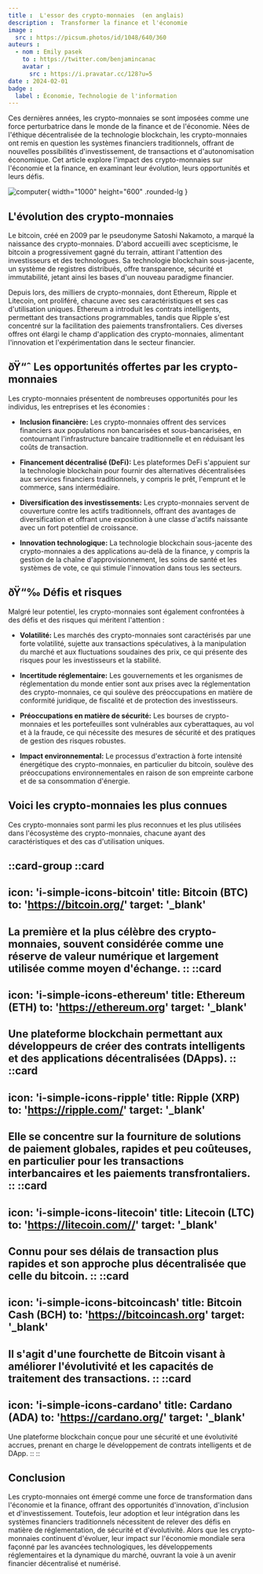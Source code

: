 ```yaml
---
title :  L'essor des crypto-monnaies  (en anglais)
description :  Transformer la finance et l'économie 
image :
  src : https://picsum.photos/id/1048/640/360
auteurs :
  - nom : Emily pasek
    to : https://twitter.com/benjamincanac
    avatar :
      src : https://i.pravatar.cc/128?u=5
date : 2024-02-01
badge :
  label : Économie, Technologie de l'information
---
```



Ces dernières années, les crypto-monnaies se sont imposées comme une force perturbatrice dans le monde de la finance et de l'économie. Nées de l'éthique décentralisée de la technologie blockchain, les crypto-monnaies ont remis en question les systèmes financiers traditionnels, offrant de nouvelles possibilités d'investissement, de transactions et d'autonomisation économique. Cet article explore l'impact des crypto-monnaies sur l'économie et la finance, en examinant leur évolution, leurs opportunités et leurs défis.

![computer](https://picsum.photos/id/3/1000/600){ width="1000" height="600" .rounded-lg }

## L'évolution des crypto-monnaies

Le bitcoin, créé en 2009 par le pseudonyme Satoshi Nakamoto, a marqué la naissance des crypto-monnaies. D'abord accueilli avec scepticisme, le bitcoin a progressivement gagné du terrain, attirant l'attention des investisseurs et des technologues. Sa technologie blockchain sous-jacente, un système de registres distribués, offre transparence, sécurité et immutabilité, jetant ainsi les bases d'un nouveau paradigme financier.

Depuis lors, des milliers de crypto-monnaies, dont Ethereum, Ripple et Litecoin, ont proliféré, chacune avec ses caractéristiques et ses cas d'utilisation uniques. Ethereum a introduit les contrats intelligents, permettant des transactions programmables, tandis que Ripple s'est concentré sur la facilitation des paiements transfrontaliers. Ces diverses offres ont élargi le champ d'application des crypto-monnaies, alimentant l'innovation et l'expérimentation dans le secteur financier.

## ðŸ“ˆ Les opportunités offertes par les crypto-monnaies

Les crypto-monnaies présentent de nombreuses opportunités pour les individus, les entreprises et les économies :

- **Inclusion financière:** Les crypto-monnaies offrent des services financiers aux populations non bancarisées et sous-bancarisées, en contournant l'infrastructure bancaire traditionnelle et en réduisant les coûts de transaction.

- **Financement décentralisé (DeFi):** Les plateformes DeFi s'appuient sur la technologie blockchain pour fournir des alternatives décentralisées aux services financiers traditionnels, y compris le prêt, l'emprunt et le commerce, sans intermédiaire.

- **Diversification des investissements:** Les crypto-monnaies servent de couverture contre les actifs traditionnels, offrant des avantages de diversification et offrant une exposition à une classe d'actifs naissante avec un fort potentiel de croissance.

- **Innovation technologique:** La technologie blockchain sous-jacente des crypto-monnaies a des applications au-delà de la finance, y compris la gestion de la chaîne d'approvisionnement, les soins de santé et les systèmes de vote, ce qui stimule l'innovation dans tous les secteurs.

## ðŸ“‰ Défis et risques

Malgré leur potentiel, les crypto-monnaies sont également confrontées à des défis et des risques qui méritent l'attention :

- **Volatilité:** Les marchés des crypto-monnaies sont caractérisés par une forte volatilité, sujette aux transactions spéculatives, à la manipulation du marché et aux fluctuations soudaines des prix, ce qui présente des risques pour les investisseurs et la stabilité.

- **Incertitude réglementaire:** Les gouvernements et les organismes de réglementation du monde entier sont aux prises avec la réglementation des crypto-monnaies, ce qui soulève des préoccupations en matière de conformité juridique, de fiscalité et de protection des investisseurs.

- **Préoccupations en matière de sécurité:** Les bourses de crypto-monnaies et les portefeuilles sont vulnérables aux cyberattaques, au vol et à la fraude, ce qui nécessite des mesures de sécurité et des pratiques de gestion des risques robustes.

- **Impact environnemental:** Le processus d'extraction à forte intensité énergétique des crypto-monnaies, en particulier du bitcoin, soulève des préoccupations environnementales en raison de son empreinte carbone et de sa consommation d'énergie.


## Voici les crypto-monnaies les plus connues

Ces crypto-monnaies sont parmi les plus reconnues et les plus utilisées dans l'écosystème des crypto-monnaies, chacune ayant des caractéristiques et des cas d'utilisation uniques.

::card-group
  ::card
  ---
  icon: 'i-simple-icons-bitcoin'
  title: Bitcoin (BTC)
  to: 'https://bitcoin.org/'
  target: '_blank'
  ---
  La première et la plus célèbre des crypto-monnaies, souvent considérée comme une réserve de valeur numérique et largement utilisée comme moyen d'échange.
  ::
  ::card
  ---
  icon: 'i-simple-icons-ethereum'
  title: Ethereum (ETH)
  to: 'https://ethereum.org'
  target: '_blank'
  ---
  Une plateforme blockchain permettant aux développeurs de créer des contrats intelligents et des applications décentralisées (DApps).
  ::
  ::card
  ---
  icon: 'i-simple-icons-ripple'
  title: Ripple (XRP)
  to: 'https://ripple.com/'
  target: '_blank'
  ---
  Elle se concentre sur la fourniture de solutions de paiement globales, rapides et peu coûteuses, en particulier pour les transactions interbancaires et les paiements transfrontaliers.
  ::
  ::card
  ---
  icon: 'i-simple-icons-litecoin'
  title: Litecoin (LTC)
  to: 'https://litecoin.com//'
  target: '_blank'
  ---
  Connu pour ses délais de transaction plus rapides et son approche plus décentralisée que celle du bitcoin.
  ::
  ::card
  ---
  icon: 'i-simple-icons-bitcoincash'
  title: Bitcoin Cash (BCH)
  to: 'https://bitcoincash.org'
  target: '_blank'
  ---
  Il s'agit d'une fourchette de Bitcoin visant à améliorer l'évolutivité et les capacités de traitement des transactions.
  ::
  ::card
  ---
  icon: 'i-simple-icons-cardano'
  title: Cardano (ADA)
  to: 'https://cardano.org/'
  target: '_blank'
  ---
  Une plateforme blockchain conçue pour une sécurité et une évolutivité accrues, prenant en charge le développement de contrats intelligents et de DApp.
  ::
::

## Conclusion

Les crypto-monnaies ont émergé comme une force de transformation dans l'économie et la finance, offrant des opportunités d'innovation, d'inclusion et d'investissement. Toutefois, leur adoption et leur intégration dans les systèmes financiers traditionnels nécessitent de relever des défis en matière de réglementation, de sécurité et d'évolutivité. Alors que les crypto-monnaies continuent d'évoluer, leur impact sur l'économie mondiale sera façonné par les avancées technologiques, les développements réglementaires et la dynamique du marché, ouvrant la voie à un avenir financier décentralisé et numérisé.